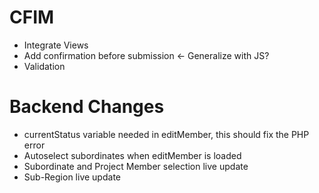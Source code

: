 CFIM
====

- Integrate Views
- Add confirmation before submission <- Generalize with JS?
- Validation

Backend Changes
===============

- currentStatus variable needed in editMember, this should fix the PHP error
- Autoselect subordinates when editMember is loaded
- Subordinate and Project Member selection live update
- Sub-Region live update
